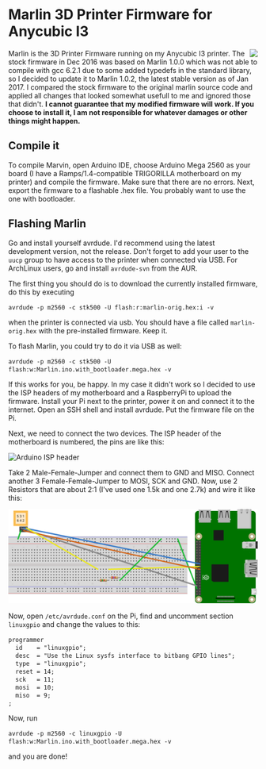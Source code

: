 # Marlin 3D Printer Firmware for Anycubic I3
<img align="right" src="Documentation/Logo/Marlin%20Logo%20GitHub.png" />

 Marlin is the 3D Printer Firmware running on my Anycubic I3 printer. The stock firmware in Dec 2016 was based
 on Marlin 1.0.0 which was not able to compile with gcc 6.2.1 due to some added typedefs in the standard library,
 so I decided to update it to Marlin 1.0.2, the latest stable version as of Jan 2017. I compared the stock firmware
 to the original marlin source code and applied all changes that looked somewhat usefull to me and ignored those
 that didn't. **I cannot guarantee that my modified firmware will work. If you choose to install it, I am not
 responsible for whatever damages or other things might happen.**

## Compile it

To compile Marvin, open Arduino IDE, choose Arduino Mega 2560 as your board (I have a Ramps/1.4-compatible TRIGORILLA
motherboard on my printer) and compile the firmware. Make sure that there are no errors. Next, export the firmware
to a flashable .hex file. You probably want to use the one with bootloader.

## Flashing Marlin

Go and install yourself avrdude. I'd recommend using the latest development version, not the release. Don't forget
to add your user to the `uucp` group to have access to the printer when connected via USB. For ArchLinux users,
go and install `avrdude-svn` from the AUR.

The first thing you should do is to download the currently installed firmware, do this by executing

    avrdude -p m2560 -c stk500 -U flash:r:marlin-orig.hex:i -v

when the printer is connected via usb. You should have a file called `marlin-orig.hex` with the pre-installed firmware.
Keep it.

To flash Marlin, you could try to do it via USB as well:

    avrdude -p m2560 -c stk500 -U flash:w:Marlin.ino.with_bootloader.mega.hex -v

If this works for you, be happy. In my case it didn't work so I decided to use the ISP headers of my motherboard
and a RaspberryPi to upload the firmware. Install your Pi next to the printer, power it on and connect it to the
internet. Open an SSH shell and install avrdude. Put the firmware file on the Pi.

Next, we need to connect the two devices. The ISP header of the motherboard is numbered, the pins are like this:

![Arduino ISP header](https://www.arduino.cc/en/uploads/Tutorial/ISP.png)

Take 2 Male-Female-Jumper and connect them to GND and MISO. Connect another 3 Female-Female-Jumper to MOSI, SCK
and GND. Now, use 2 Resistors that are about 2:1 (I've used one 1.5k and one 2.7k) and wire it like this:

![ISP BB](https://raw.githubusercontent.com/msrd0/MarlinAnycubicI3/anycubic-1.0.2-2/isp_bb.svg)

Now, open `/etc/avrdude.conf` on the Pi, find and uncomment section `linuxgpio` and change the values to this:

```
programmer
  id    = "linuxgpio";
  desc  = "Use the Linux sysfs interface to bitbang GPIO lines";
  type  = "linuxgpio";
  reset = 14;
  sck   = 11;
  mosi  = 10;
  miso  = 9;
;
```

Now, run

    avrdude -p m2560 -c linuxgpio -U flash:w:Marlin.ino.with_bootloader.mega.hex -v

and you are done!
